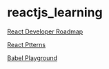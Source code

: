 # reactjs_learning

[React Developer Roadmap](https://roadmap.sh/react)

[React Ptterns](https://reactpatterns.com/)

[Babel Playground](https://babeljs.io/repl)
